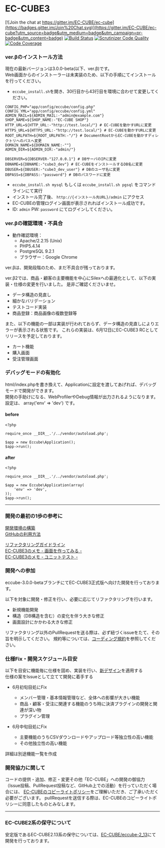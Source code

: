 # EC-CUBE3

[![Join the chat at https://gitter.im/EC-CUBE/ec-cube](https://badges.gitter.im/Join%20Chat.svg)](https://gitter.im/EC-CUBE/ec-cube?utm_source=badge&utm_medium=badge&utm_campaign=pr-badge&utm_content=badge)
[![Build Status](https://travis-ci.org/EC-CUBE/ec-cube.svg?branch=eccube-3.0.0-beta)](https://travis-ci.org/EC-CUBE/ec-cube)
[![Scrutinizer Code Quality](https://scrutinizer-ci.com/g/EC-CUBE/ec-cube/badges/quality-score.png?b=eccube-3.0.0-beta)](https://scrutinizer-ci.com/g/EC-CUBE/ec-cube/?branch=eccube-3.0.0-beta)
[![Code Coverage](https://scrutinizer-ci.com/g/EC-CUBE/ec-cube/badges/coverage.png?b=eccube-3.0.0-beta)](https://scrutinizer-ci.com/g/EC-CUBE/ec-cube/?branch=eccube-3.0.0-beta)




### ver.βのインストール方法

現在の最新バージョンは3.0.0-beta(以下、ver.β)です。  
Web画面からのインストーラーは未実装のため、以下の手順にてインストールを行ってください。  

* `eccube_install.sh`を開き、30行目から43行目を環境に合わせて変更してください。
```
CONFIG_PHP="app/config/eccube/config.php"
CONFIG_YML="app/config/eccube/config.yml"
ADMIN_MAIL=${ADMIN_MAIL:-"admin@example.com"}
SHOP_NAME=${SHOP_NAME:-"EC-CUBE SHOP"}
HTTP_URL=${HTTP_URL:-"http://test.local/"} # EC-CUBEを動かすURLに変更
HTTPS_URL=${HTTPS_URL:-"http://test.local/"} # EC-CUBEを動かすURLに変更
ROOT_URLPATH=${ROOT_URLPATH:-"/"} # DocumentRootからEC-CUBEを動かすディレクトリへのパスへ変更
DOMAIN_NAME=${DOMAIN_NAME:-""}
ADMIN_DIR=${ADMIN_DIR:-"admin/"}

DBSERVER=${DBSERVER-"127.0.0.1"} # DBサーバのIPに変更
DBNAME=${DBNAME:-"cube3_dev"} # EC-CUBEをインストールするDB名に変更
DBUSER=${DBUSER:-"cube3_dev_user"} # DBのユーザ名に変更
DBPASS=${DBPASS:-"password"} # DBのパスワードに変更
```

* `eccube_install.sh mysql` もしくは `eccube_install.sh pgsql` をコマンドラインにて実行
* インストール完了後、 `http://{インストール先URL}/admin` にアクセス
* EC-CUBEの管理ログイン画面が表示されればインストール成功です。
* ID: `admin` PW: `password` にてログインしてください。



### ver.βの確認環境・不具合

+ 動作確認環境：
    + Apache/2.2.15 (Unix)  
    + PHP5.4.14
    + PostgreSQL 9.2.1   
    + ブラウザー：Google Chrome  

ver.βは、開発段階のため、まだ不具合が残っております。  

ver.β2では、商品・顧客の主要機能を中心にSilexへの最適化として、以下の実装・仕様の変更を行いました。
是非ご確認くださいませ。

* データ構造の見直し
* 細かなバリデーション
* テストコード実装
* 商品登録：商品画像の複数登録等

また、以下の機能の一部は実装が行われておらず、データ構造の見直しによりエラーが表示される状態です。
これらの実装は、6月12日にEC-CUBE3 RCとしてリリースを予定しております。

* カート機能
* 購入画面
* 受注管理画面


### デバッグモードの有効化
html/index.phpを書き換えて、Applicationに設定を渡してあげれば、デバッグモードで開発ができます。  
開発の手助けになる、WebProfilerやDebug情報が出力されるようになります。  
設定は、 array('env' => 'dev') です。

#### before
```
<?php

require_once __DIR__.'/../vendor/autoload.php';

$app = new Eccube\Application();
$app->run();
```

#### after
```
<?php

require_once __DIR__.'/../vendor/autoload.php';

$app = new Eccube\Application(array(
    'env' => 'dev',
));
$app->run();
```




* * * * * * * * * * * * * * * * * * * *

### 開発の最初の1歩の参考に

[開発環境の構築](http://qiita.com/chihiro-adachi/items/645fee870d50a985dc88)  
[GitHubの利用方法](http://qiita.com/chihiro-adachi/items/f31c9d90b1bcc3553c20)

[リファクタリングガイドライン](https://github.com/EC-CUBE/ec-cube/wiki/%E3%83%AA%E3%83%95%E3%82%A1%E3%82%AF%E3%82%BF%E3%82%AC%E3%82%A4%E3%83%89%E3%83%A9%E3%82%A4%E3%83%B3)  
[EC-CUBE3のメモ - 画面を作ってみる -](http://qiita.com/chihiro-adachi/items/28af6e0b3837983515fe)  
[EC-CUBE3のメモ - ユニットテスト -](http://qiita.com/chihiro-adachi/items/f2fd1cbe10dccacb3631)  


### 開発への参加

eccube-3.0.0-betaブランチにてEC-CUBE3正式版へ向けた開発を行っております。  

以下を対象に開発・修正を行い、必要に応じてリファクタリングを行います。

* 新規機能開発
* 構造（DB構造を含む）の変化を伴う大きな修正
* 画面設計にかかわる大きな修正

リファクタリング以外のPullRequestを送る際は、必ず紐づくissueをたて、その旨を明示してください。
規約等については、[コーディング規約](POLICY.md)を参照してください。

### 仕様Fix・開発スケジュール目安

以下を目安に機能毎に仕様を固め、実装を行い、[新デザイン](https://github.com/EC-CUBE/eccube3-design)を適用する  
仕様の案をIssueとして立てて開発に着手する  

+ 6月初旬目処にFix  
    + メンバー管理・基本情報管理など、全体への影響が大きい機能
    + 商品・顧客・受注に関連する機能のうち時に決済プラグインの開発と関連が深い物
    + プラグイン管理

+ 6月中旬目処にFix
    + 主要機能のうちCSVダウンロードやアップロード等独立性の高い機能
    + その他独立性の高い機能

詳細は別途機能一覧を作成

### 開発協力に関して

コードの提供・追加、修正・変更その他「EC-CUBE」への開発の御協力（Issue投稿、PullRequest投稿など、GitHub上での活動）を行っていただく場合には、
[EC-CUBEのコピーライトポリシー](https://github.com/EC-CUBE/ec-cube/blob/50de4ac511ab5a5577c046b61754d98be96aa328/LICENSE.txt)をご理解いただき、ご了承いただく必要がございます。
pullRequestを送信する際は、EC-CUBEのコピーライトポリシーに同意したものとみなします。



* * * * * * * * * * * * * * * * * * * *



### EC-CUBE2系の保守について


安定版であるEC-CUBE2.13系の保守については、[EC-CUBE/eccube-2_13](https://github.com/EC-CUBE/eccube-2_13/)にて開発を行っております。

